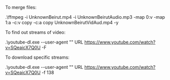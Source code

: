 To merge files:

 .\ffmpeg -i UnknownBeirut.mp4 -i UnknownBeirutAudio.mp3 -map 0:v -map 1:a -c:v copy -c:a copy UnknownBeirutVidAud.mp4 -y
 
 To find out streams of video:
 
 .\youtube-dl.exe --user-agent "" URL https://www.youtube.com/watch?v=SQeaicX7Q0U -F
 
 To download specific streams:
 
 .\youtube-dl.exe --user-agent "" URL https://www.youtube.com/watch?v=SQeaicX7Q0U -f 138